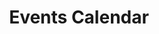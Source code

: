 ---
layout: child_layout/events_calendar
title: Events Calendar
permalink: /about/events-calendar/
hero: /assets/img/content/hero/hero-4.jpg
side_nav_id: 6
---